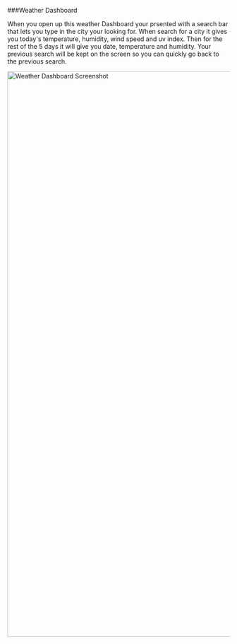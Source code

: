 ###Weather Dashboard

When you open up this weather Dashboard your prsented with a search bar that lets you type in the city your looking for.
When search for a city it gives you today's temperature, humidity, wind speed and uv index. Then for the rest of the 5 days it will give you date, temperature and humidity.
Your previous search will be kept on the screen so you can quickly go back to the previous search.



<img width="1280" alt="Weather Dashboard Screenshot" src="https://user-images.githubusercontent.com/70412016/97094971-270aa500-1617-11eb-8eac-97e5023c969b.png">
